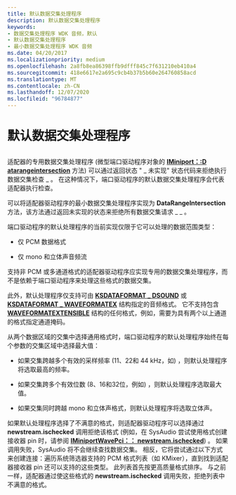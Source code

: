 ```yaml
---
title: 默认数据交集处理程序
description: 默认数据交集处理程序
keywords:
- 数据交集处理程序 WDK 音频，默认
- 默认数据交集处理程序
- 最小数据交集处理程序 WDK 音频
ms.date: 04/20/2017
ms.localizationpriority: medium
ms.openlocfilehash: 2a8fb8ea86398ffb9dfff845c7f631210eb410a4
ms.sourcegitcommit: 418e6617e2a695c9cb4b37b5b60e264760858acd
ms.translationtype: MT
ms.contentlocale: zh-CN
ms.lasthandoff: 12/07/2020
ms.locfileid: "96784877"
---
```

# <a name="default-data-intersection-handlers"></a>默认数据交集处理程序


## <span id="default_data_intersection_handlers"></span><span id="DEFAULT_DATA_INTERSECTION_HANDLERS"></span>


适配器的专用数据交集处理程序 (微型端口驱动程序对象的 [**IMiniport：:D atarangeintersection**](/windows-hardware/drivers/ddi/portcls/nf-portcls-iminiport-datarangeintersection) 方法) 可以通过返回状态 " \_ 未实现" 状态代码来拒绝执行数据交集检查 \_ 。 在这种情况下，端口驱动程序的默认数据交集处理程序会代表适配器执行检查。

可以将适配器驱动程序的最小数据交集处理程序实现为 **DataRangeIntersection** 方法，该方法通过返回未实现的状态来拒绝所有数据交集请求 \_ \_ 。

端口驱动程序的默认处理程序的当前实现仅限于它可以处理的数据范围类型：

-   仅 PCM 数据格式

-   仅 mono 和立体声音频流

支持非 PCM 或多通道格式的适配器驱动程序应实现专用的数据交集处理程序，而不是依赖于端口驱动程序来处理这些格式的数据交集。

此外，默认处理程序仅支持可由 [**KSDATAFORMAT \_ DSOUND**](/windows-hardware/drivers/ddi/ksmedia/ns-ksmedia-ksdataformat_dsound) 或 [**KSDATAFORMAT \_ WAVEFORMATEX**](/windows-hardware/drivers/ddi/ksmedia/ns-ksmedia-ksdataformat_waveformatex) 结构指定的音频格式。 它不支持包含 [**WAVEFORMATEXTENSIBLE**](/windows-hardware/drivers/ddi/ksmedia/ns-ksmedia-waveformatextensible) 结构的任何格式，例如，需要为具有两个以上通道的格式指定通道掩码。

从两个数据区域的交集中选择通用格式时，端口驱动程序的默认处理程序始终在每个参数的交集区域中选择最大值：

-   如果交集跨越多个有效的采样频率 (11、22和 44 kHz，如) ，则默认处理程序将选取最高的频率。

-   如果交集跨多个有效位数 (8、16和32位，例如) ，则默认处理程序选取最大值。

-   如果交集同时跨越 mono 和立体声格式，则默认处理程序将选取立体声。

如果默认处理程序选择了不满意的格式，则适配器驱动程序可以选择通过 **newstream.ischecked** 调用拒绝该格式 (例如，在 SysAudio 尝试使用格式创建接收器 pin 时，请参阅 [**IMiniportWavePci：： newstream.ischecked**](/windows-hardware/drivers/ddi/portcls/nf-portcls-iminiportwavepci-newstream)) 。 如果调用失败，SysAudio 将不会继续查找数据交集。 相反，它将尝试通过以下方式来创建连接：遍历系统筛选器支持的 PCM 格式列表（如 KMixer），直到找到适配器接收器 pin 还可以支持的这些类型。 此列表首先按更高质量格式排序。 与之前一样，适配器通过使这些格式的 **newstream.ischecked** 调用失败，拒绝列表中不满意的格式。

 

